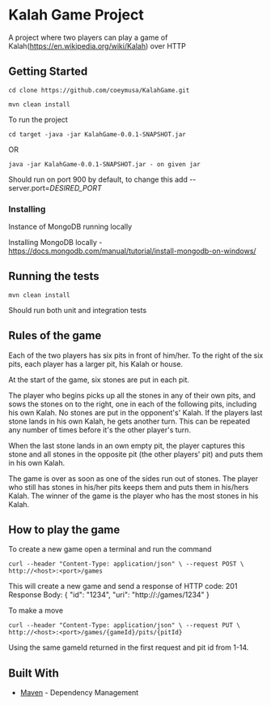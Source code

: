 # Kalah Game Project

A project where two players can play a game of Kalah(https://en.wikipedia.org/wiki/Kalah) over HTTP

## Getting Started
```
cd clone https://github.com/coeymusa/KalahGame.git
```

```
mvn clean install
```

To run the project
```
cd target -java -jar KalahGame-0.0.1-SNAPSHOT.jar
```
 
OR
```
java -jar KalahGame-0.0.1-SNAPSHOT.jar - on given jar
```

Should run on port 900 by default, to change this add --server.port=*DESIRED_PORT*
### Installing

Instance of MongoDB running locally

Installing MongoDB locally - https://docs.mongodb.com/manual/tutorial/install-mongodb-on-windows/

## Running the tests
```
mvn clean install 
```
Should run both unit and integration tests
## Rules of the game

Each of the two players has six pits in front of him/her. To the right of the six pits, each player has a larger pit, his
Kalah or house.

At the start of the game, six stones are put in each pit.

The player who begins picks up all the stones in any of their own pits, and sows the stones on to the right, one in
each of the following pits, including his own Kalah. No stones are put in the opponent's' Kalah. If the players last
stone lands in his own Kalah, he gets another turn. This can be repeated any number of times before it's the other
player's turn.

When the last stone lands in an own empty pit, the player captures this stone and all stones in the opposite pit (the
other players' pit) and puts them in his own Kalah.

The game is over as soon as one of the sides run out of stones. The player who still has stones in his/her pits keeps
them and puts them in his/hers Kalah. The winner of the game is the player who has the most stones in his Kalah.


## How to play the game

To create a new game open a terminal and run the command
```
curl --header "Content-Type: application/json" \ --request POST \ http://<host>:<port>/games
```
This will create a new game and send a response of 
HTTP code: 201
Response Body: { "id": "1234", "uri": "http://<host>:<port>/games/1234" }

To make a move 
```
curl --header "Content-Type: application/json" \ --request PUT \ http://<host>:<port>/games/{gameId}/pits/{pitId}
 ```
Using the same gameId returned in the first request and pit id from 1-14.

## Built With

* [Maven](https://maven.apache.org/) - Dependency Management


